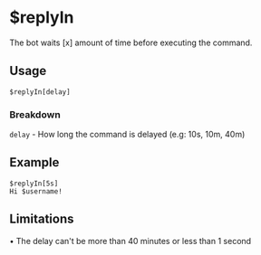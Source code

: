# $replyIn
The bot waits [x] amount of time before executing the command.

## Usage
```$replyIn[delay]```

### Breakdown
`delay` - How long the command is delayed (e.g: 10s, 10m, 40m)

## Example
```
$replyIn[5s]
Hi $username!
```

## Limitations
• The delay can't be more than 40 minutes or less than 1 second
